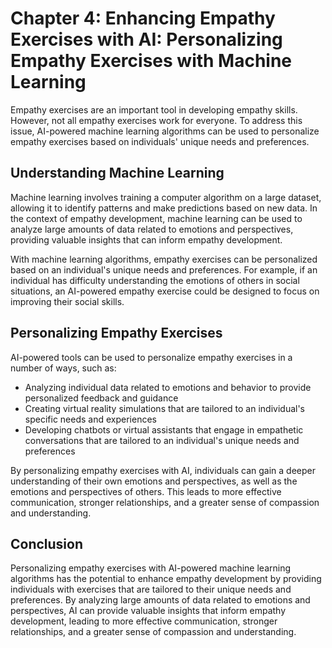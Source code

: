 Chapter 4: Enhancing Empathy Exercises with AI: Personalizing Empathy Exercises with Machine Learning
=====================================================================================================

Empathy exercises are an important tool in developing empathy skills. However, not all empathy exercises work for everyone. To address this issue, AI-powered machine learning algorithms can be used to personalize empathy exercises based on individuals' unique needs and preferences.

Understanding Machine Learning
------------------------------

Machine learning involves training a computer algorithm on a large dataset, allowing it to identify patterns and make predictions based on new data. In the context of empathy development, machine learning can be used to analyze large amounts of data related to emotions and perspectives, providing valuable insights that can inform empathy development.

With machine learning algorithms, empathy exercises can be personalized based on an individual's unique needs and preferences. For example, if an individual has difficulty understanding the emotions of others in social situations, an AI-powered empathy exercise could be designed to focus on improving their social skills.

Personalizing Empathy Exercises
-------------------------------

AI-powered tools can be used to personalize empathy exercises in a number of ways, such as:

* Analyzing individual data related to emotions and behavior to provide personalized feedback and guidance
* Creating virtual reality simulations that are tailored to an individual's specific needs and experiences
* Developing chatbots or virtual assistants that engage in empathetic conversations that are tailored to an individual's unique needs and preferences

By personalizing empathy exercises with AI, individuals can gain a deeper understanding of their own emotions and perspectives, as well as the emotions and perspectives of others. This leads to more effective communication, stronger relationships, and a greater sense of compassion and understanding.

Conclusion
----------

Personalizing empathy exercises with AI-powered machine learning algorithms has the potential to enhance empathy development by providing individuals with exercises that are tailored to their unique needs and preferences. By analyzing large amounts of data related to emotions and perspectives, AI can provide valuable insights that inform empathy development, leading to more effective communication, stronger relationships, and a greater sense of compassion and understanding.
